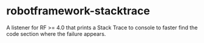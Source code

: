 # robotframework-stacktrace
A listener for RF >= 4.0 that prints a Stack Trace to console to faster find the code section where the failure appears.
